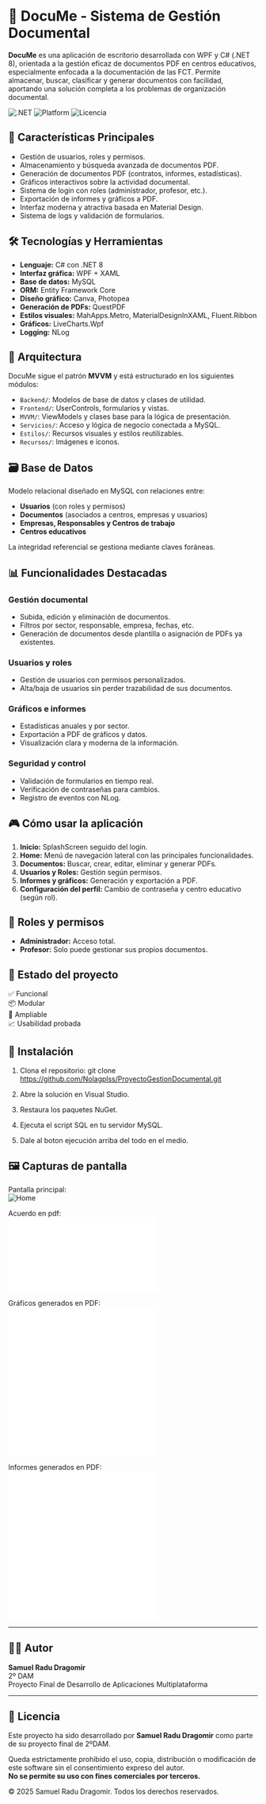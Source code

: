 # 📄 DocuMe - Sistema de Gestión Documental

**DocuMe** es una aplicación de escritorio desarrollada con WPF y C# (.NET 8), orientada a la gestión eficaz de documentos PDF en centros educativos, especialmente enfocada a la documentación de las FCT. Permite almacenar, buscar, clasificar y generar documentos con facilidad, aportando una solución completa a los problemas de organización documental.

![.NET](https://img.shields.io/badge/.NET-8.0-blue)
![Platform](https://img.shields.io/badge/Platform-Windows-lightgrey)
![Licencia](https://img.shields.io/badge/Licencia-Se%20requiere%20permiso-yellow)

## 📌 Características Principales

- Gestión de usuarios, roles y permisos.
- Almacenamiento y búsqueda avanzada de documentos PDF.
- Generación de documentos PDF (contratos, informes, estadísticas).
- Gráficos interactivos sobre la actividad documental.
- Sistema de login con roles (administrador, profesor, etc.).
- Exportación de informes y gráficos a PDF.
- Interfaz moderna y atractiva basada en Material Design.
- Sistema de logs y validación de formularios.

## 🛠️ Tecnologías y Herramientas

- **Lenguaje:** C# con .NET 8
- **Interfaz gráfica:** WPF + XAML
- **Base de datos:** MySQL
- **ORM:** Entity Framework Core
- **Diseño gráfico:** Canva, Photopea
- **Generación de PDFs:** QuestPDF
- **Estilos visuales:** MahApps.Metro, MaterialDesignInXAML, Fluent.Ribbon
- **Gráficos:** LiveCharts.Wpf
- **Logging:** NLog

## 🧱 Arquitectura

DocuMe sigue el patrón **MVVM** y está estructurado en los siguientes módulos:

- `Backend/`: Modelos de base de datos y clases de utilidad.
- `Frontend/`: UserControls, formularios y vistas.
- `MVVM/`: ViewModels y clases base para la lógica de presentación.
- `Servicios/`: Acceso y lógica de negocio conectada a MySQL.
- `Estilos/`: Recursos visuales y estilos reutilizables.
- `Recursos/`: Imágenes e íconos.

## 🗃️ Base de Datos

Modelo relacional diseñado en MySQL con relaciones entre:

- **Usuarios** (con roles y permisos)
- **Documentos** (asociados a centros, empresas y usuarios)
- **Empresas, Responsables y Centros de trabajo**
- **Centros educativos**

La integridad referencial se gestiona mediante claves foráneas.

## 📊 Funcionalidades Destacadas

### Gestión documental

- Subida, edición y eliminación de documentos.
- Filtros por sector, responsable, empresa, fechas, etc.
- Generación de documentos desde plantilla o asignación de PDFs ya existentes.

### Usuarios y roles

- Gestión de usuarios con permisos personalizados.
- Alta/baja de usuarios sin perder trazabilidad de sus documentos.

### Gráficos e informes

- Estadísticas anuales y por sector.
- Exportación a PDF de gráficos y datos.
- Visualización clara y moderna de la información.

### Seguridad y control

- Validación de formularios en tiempo real.
- Verificación de contraseñas para cambios.
- Registro de eventos con NLog.

## 🎮 Cómo usar la aplicación

1. **Inicio:** SplashScreen seguido del login.
2. **Home:** Menú de navegación lateral con las principales funcionalidades.
3. **Documentos:** Buscar, crear, editar, eliminar y generar PDFs.
4. **Usuarios y Roles:** Gestión según permisos.
5. **Informes y gráficos:** Generación y exportación a PDF.
6. **Configuración del perfil:** Cambio de contraseña y centro educativo (según rol).

## 🔐 Roles y permisos

- **Administrador:** Acceso total.
- **Profesor:** Solo puede gestionar sus propios documentos.

## 🧪 Estado del proyecto

✅ Funcional  
📦 Modular  
🔧 Ampliable  
📈 Usabilidad probada

## 🚀 Instalación

1. Clona el repositorio:
   git clone https://github.com/Nolagplss/ProyectoGestionDocumental.git

2. Abre la solución en Visual Studio.

3. Restaura los paquetes NuGet.

4. Ejecuta el script SQL en tu servidor MySQL.

5. Dale al boton ejecución arriba del todo en el medio.

## 🖼️ Capturas de pantalla

Pantalla principal:  
![Home](./assets/HomeDocumental.PNG)

Acuerdo en pdf:  
![Acuerdo](./assets/Documento_CON67890_20250608100117.pdf)

Gráficos generados en PDF:  
![Documentos por año](./assets/Número_de_documentos_por_año_20250615_112617.pdf)
![Empresas por sector](./assets/Número_de_empresas_por_sector_20250615_112622.pdf)

Informes generados en PDF:  
![Documentos por sector](./assets/Informe_Documentos_Por_Sector_20250615_112535.pdf)
![Resumen anual](./assets/Informe_Resumen_Anual_20250615_112544.pdf)

---

## 👨‍💻 Autor

**Samuel Radu Dragomir**  
2º DAM  
Proyecto Final de Desarrollo de Aplicaciones Multiplataforma

---

## 📝 Licencia

Este proyecto ha sido desarrollado por **Samuel Radu Dragomir** como parte de su proyecto final de 2ºDAM.

Queda estrictamente prohibido el uso, copia, distribución o modificación de este software sin el consentimiento expreso del autor.  
**No se permite su uso con fines comerciales por terceros.**

© 2025 Samuel Radu Dragomir. Todos los derechos reservados.

